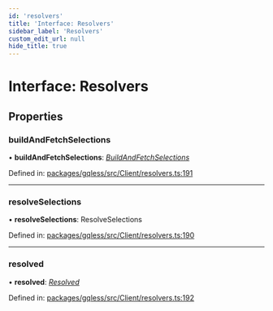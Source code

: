 ```yaml
---
id: 'resolvers'
title: 'Interface: Resolvers'
sidebar_label: 'Resolvers'
custom_edit_url: null
hide_title: true
---
```


# Interface: Resolvers

## Properties

### buildAndFetchSelections

• **buildAndFetchSelections**: [_BuildAndFetchSelections_](buildandfetchselections.md)

Defined in: [packages/gqless/src/Client/resolvers.ts:191](https://github.com/gqless/gqless/blob/master/packages/gqless/src/Client/resolvers.ts#L191)

---

### resolveSelections

• **resolveSelections**: ResolveSelections

Defined in: [packages/gqless/src/Client/resolvers.ts:190](https://github.com/gqless/gqless/blob/master/packages/gqless/src/Client/resolvers.ts#L190)

---

### resolved

• **resolved**: [_Resolved_](resolved.md)

Defined in: [packages/gqless/src/Client/resolvers.ts:192](https://github.com/gqless/gqless/blob/master/packages/gqless/src/Client/resolvers.ts#L192)
